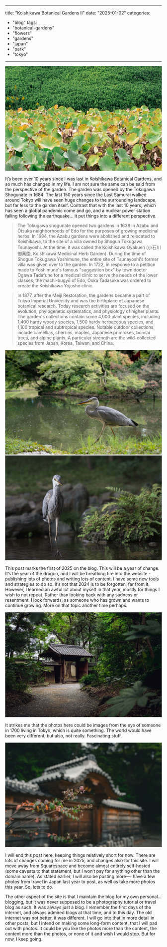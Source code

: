 ---
title: "Koishikawa Botanical Gardens II"
date: "2025-01-02"
categories: 
  - "blog"
tags: 
  - "botanical-gardens"
  - "flowers"
  - "gardens"
  - "japan"
  - "park"
  - "tokyo"
  ---
![Lily Pads](/assets/images/DSC00013_ILCE-7CR_Japan_Summer.jpeg)

It’s been over 10 years since I was last in Koishikawa Botanical Gardens, and so much has changed in my life. I am not sure the same can be said from the perspective of the garden. The garden was opened by the Tokugawa Shogunate in 1684. The last 150 years since the Last Samurai walked around Tokyo will have seen huge changes to the surrounding landscape, but far less to the garden itself. Contrast that with the last 10 years, which has seen a global pandemic come and go, and a nuclear power station failing following the earthquake… it put things into a different perspective.

>The Tokugawa shogunate opened two gardens in 1638 in Azabu and Ōtsuka neighborhoods of Edo for the purposes of growing medicinal herbs. In 1684, the Azabu gardens were abolished and relocated to Koishikawa, to the site of a villa owned by Shogun Tokugawa Tsunayoshi. At the time, it was called the Koishikawa Oyakuen (小石川御薬園, Koishikawa Medicinal Herb Garden). During the time of Shogun Tokugawa Yoshimune, the entire site of Tsunayoshi's former villa was given over to the garden. In 1722, in response to a petition made to Yoshimune's famous "suggestion box" by town doctor Ogawa Tadafune for a medical clinic to serve the needs of the lower classes, the machi-bugyō of Edo,  Ōoka Tadasuke was ordered to create the Koishikawa Yojosho clinic. 

>In 1877, after the Meiji Restoration, the gardens became a part of Tokyo Imperial University and was the birthplace of Japanese botanical research. Today research activities are focused on the evolution, phylogenetic systematics, and physiology of higher plants. The garden's collections contain some 4,000 plant species, including 1,400 hardy woody species, 1,500 hardy herbaceous species, and 1,100 tropical and subtropical species. Notable outdoor collections include camellias, cherries, maples, Japanese primroses, bonsai trees, and alpine plants. A particular strength are the wild-collected species from Japan, Korea, Taiwan, and China.

![Heron I](/assets/images/DSC00024_ILCE-7CR_Japan_Summer.jpeg)
![Heron II](/assets/images/DSC00053_ILCE-7CR_Japan_Summer.jpeg)

This post marks the first of 2025 on the blog. This will be a year of change. It’s the year of the dragon, and I will be breathing fire into the website - publishing lots of photos and writing lots of content. I have some new tools and strategies to do so. It’s not that 2024 is to be forgotten, far from it. However, I learned an awful lot about myself in that year, mostly for things I wish to not repeat. Rather than looking back with any sadness or resentment, I look forwards, as someone who has grown and wants to continue growing. More on that topic another time perhaps.

![Tree & Gate](/assets/images/DSC00071_ILCE-7CR_Japan_Summer.jpeg)

It strikes me that the photos here could be images from the eye of someone in 1700 living in Tokyo, which is quite something. The world would have been very different, but also, not really. Fascinating stuff. 

![Buds](/assets/images/DSC00079_ILCE-7CR_Japan_Summer.jpeg)

I will end this post here, keeping things relatively short for now. There are lots of changes coming for me in 2025, and changes also for this site. I will move away from Squarespace and become almost entirely self-hosted (some caveats to that statement, but I won’t pay for anything other than the domain name). As stated earlier, I will also be posting more—I have a few photos from travel in Japan last year to post, as well as take more photos this year. So, lots to do.

The other aspect of the site is that I maintain the blog for my own personal… blogging, but it was never supposed to be a photography tutorial or travel blog as such. It was always just a blog. I remember the first days of the internet, and always admired blogs at that time, and to this day. The old internet was not better, it was different. I will go into that in more detail in other posts, but I intend on making some long-form content, that I will pad out with photos. It could be you like the photos more than the content, the content more than the photos, or none of it and wish I would stop. But for now, I keep going.